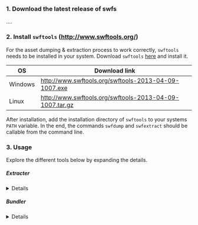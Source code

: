 ### 1. Download the latest release of swfs
....

### 2. Install `swftools` (http://www.swftools.org/)

For the asset dumping & extraction process to work correctly, `swftools` needs to be installed in your system.
Download `swftools` [here](http://www.swftools.org/download.html) and install it.

| OS  | Download link |
| ------------- | ------------- |
| Windows       | http://www.swftools.org/swftools-2013-04-09-1007.exe  |
| Linux         | http://www.swftools.org/swftools-2013-04-09-1007.tar.gz  |


After installation, add the installation directory of `swftools` to your systems `PATH` variable.
In the end, the commands `swfdump` and `swfextract` should be callable from the command line.

### 3. Usage

Explore the different tools below by expanding the details.

##### Extracter
<details>
The extract tool dumps all png and binary files of the swf files in a directory.

| Argument  | Explanation |
| ------------- | ------------- |
| input       | Path to the directory where the swf files are located |
| output         | Path to the directory you want the extracted files to be placed  |
| [workers] | Size of worker pool. Higher number will increase the concurrent use of swfdump and swfextract. Default is 2.

```bash
./extract -input /swfdir -output /extracted -workers 2
```
</details>

##### Bundler
<details>
The bundle tool replaces the extracted folders into individual  `.asset` files.

| Argument  | Explanation |
| ------------- | ------------- |
| input         | Path to the directory where the extracted files are located |
| [workers] | Size of worker pool. Higher number will increase the concurrency of the program. Default is 5.|

```bash
./bundle -input ./extracted -workers 5
```

The `.asset` file structure:
```bash
## Content of .asset files are structured as key value pairs
## separated by "=\n". Multiple assets are separated with 
## double newline "\n\n"

version=1 # Format version used, always first line


some_extracted_image.png=
�PNG...


some_extracted_binary.bin=
<xml>
    ....
</xml>
```

To parse `.asset` files, split on `\n\n`, then loop through each part. Split each part on `=\n` to get [0]filename and [1]filedata. 
</details>